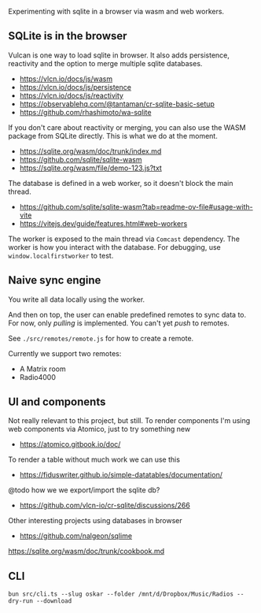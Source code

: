Experimenting with sqlite in a browser via wasm and web workers.

## SQLite is in the browser

Vulcan is one way to load sqlite in browser. It also adds persistence, reactivity and the option to merge multiple sqlite databases.

- https://vlcn.io/docs/js/wasm
- https://vlcn.io/docs/js/persistence
- https://vlcn.io/docs/js/reactivity
- https://observablehq.com/@tantaman/cr-sqlite-basic-setup
- https://github.com/rhashimoto/wa-sqlite

If you don't care about reactivity or merging, you can also use the WASM package from SQLite directly. This is what we do at the moment.

- https://sqlite.org/wasm/doc/trunk/index.md
- https://github.com/sqlite/sqlite-wasm
- https://sqlite.org/wasm/file/demo-123.js?txt

The database is defined in a web worker, so it doesn't block the main thread.

- https://github.com/sqlite/sqlite-wasm?tab=readme-ov-file#usage-with-vite
- https://vitejs.dev/guide/features.html#web-workers

The worker is exposed to the main thread via `Comcast` dependency. The worker is how you interact with the database. For debugging, use `window.localfirstworker` to test.

## Naive sync engine

You write all data locally using the worker.

And then on top, the user can enable predefined remotes to sync data to. For now, only _pulling_ is implemented. You can't yet _push_ to remotes.

See `./src/remotes/remote.js` for how to create a remote.

Currently we support two remotes:

- A Matrix room
- Radio4000

## UI and components

Not really relevant to this project, but still. To render components I'm using web components via Atomico, just to try something new

- https://atomico.gitbook.io/doc/

To render a table without much work we can use this

- https://fiduswriter.github.io/simple-datatables/documentation/

@todo how we we export/import the sqlite db?

- https://github.com/vlcn-io/cr-sqlite/discussions/266

Other interesting projects using databases in browser

- https://github.com/nalgeon/sqlime

https://sqlite.org/wasm/doc/trunk/cookbook.md


## CLI

```
bun src/cli.ts --slug oskar --folder /mnt/d/Dropbox/Music/Radios --dry-run --download  
```